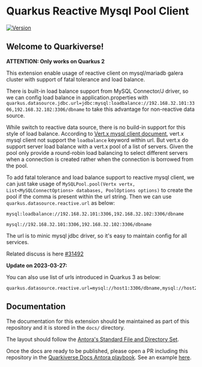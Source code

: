 # Quarkus Reactive Mysql Pool Client

[![Version](https://img.shields.io/maven-central/v/io.quarkiverse.quarkus-reactive-mysql-pool-client/quarkus-reactive-mysql-pool-client?logo=apache-maven&style=flat-square)](https://search.maven.org/artifact/io.quarkiverse.quarkus-reactive-mysql-pool-client/quarkus-reactive-mysql-pool-client)

## Welcome to Quarkiverse!

**ATTENTION: Only works on Quarkus 2**

This extension enable usage of reactive client on mysql/mariadb galera cluster with support of fatal tolerance and load balance.

There is built-in load balance support from MySQL Connector/J driver, so we can config load balance in application.properties with
`quarkus.datasource.jdbc.url=jdbc:mysql:loadbalance://192.168.32.101:3306,192.168.32.102:3306/dbname`
to take this advantage for non-reactive data source.

While switch to reactive data source, there is no build-in support for this style of load balance. According to
[Vert.x mysql client document](https://vertx.io/docs/vertx-mysql-client/java/#_advanced_pool_configuration),
vert.x mysql client not support the `loadbalance` keyword within url. But vert.x do support server load balance with
a vert.x pool of a list of servers. Given the pool only provide a round-robin load balancing to select different
servers when a connection is created rather when the connection is borrowed from the pool.

To add fatal tolerance and load balance support to reactive mysql client, we can just take usage of
`MySQLPool.pool(Vertx vertx, List<MySQLConnectOptions> databases, PoolOptions options)` to create the pool if the comma
is present within the url string. Then we can use `quarkus.datasource.reactive.url` as below:

`mysql:loadbalance://192.168.32.101:3306,192.168.32.102:3306/dbname`

`mysql://192.168.32.101:3306,192.168.32.102:3306/dbname`

The url is to minic mysql jdbc driver, so it's easy to maintain config for all services.

Related discuss is here [#31492](https://github.com/quarkusio/quarkus/issues/31492)

**Update on 2023-03-27:**

You can also use list of urls introduced in Quarkus 3 as below:
```
quarkus.datasource.reactive.url=mysql://host1:3306/dbname,mysql://host2:3306/dbname
```

## Documentation

The documentation for this extension should be maintained as part of this repository and it is stored in the `docs/` directory.

The layout should follow the [Antora's Standard File and Directory Set](https://docs.antora.org/antora/2.3/standard-directories/).

Once the docs are ready to be published, please open a PR including this repository in the [Quarkiverse Docs Antora playbook](https://github.com/quarkiverse/quarkiverse-docs/blob/main/antora-playbook.yml#L7). See an example [here](https://github.com/quarkiverse/quarkiverse-docs/pull/1).

